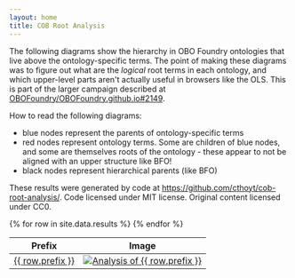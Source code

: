 ```yaml
---
layout: home
title: COB Root Analysis
---
```

The following diagrams show the hierarchy in OBO Foundry ontologies that
live above the ontology-specific terms. The point of making these diagrams
was to figure out what are the *logical* root terms in each ontology, and
which upper-level parts aren't actually useful in browsers like the OLS.
This is part of the larger campaign described at
[OBOFoundry/OBOFoundry.github.io#2149](https://github.com/OBOFoundry/OBOFoundry.github.io/issues/2149).

How to read the following diagrams:

- blue nodes represent the parents of ontology-specific terms
- red nodes represent ontology terms. Some are children of blue nodes, and some
  are themselves roots of the ontology - these appear to not be aligned with an
  upper structure like BFO!
- black nodes represent hierarchical parents (like BFO)

These results were generated by code at https://github.com/cthoyt/cob-root-analysis/.
Code licensed under MIT license. Original content licensed under CC0.

<table>
<thead>
<tr>
<th>Prefix</th>
<th>Image</th>
</tr>
</thead>
<tbody>
{% for row in site.data.results %}
<a id="{{ row.prefix }}"></a>
<tr>
<td><a href="{{ row.link }}">{{ row.prefix }}</a></td>
<td>
<a href="results/{{ row.prefix }}_results.svg">
<img src="results/{{ row.prefix }}_results.svg" alt="Analysis of {{ row.prefix }}" />
</a>
</td>
</tr>
{% endfor %}
</tbody>
</table>
